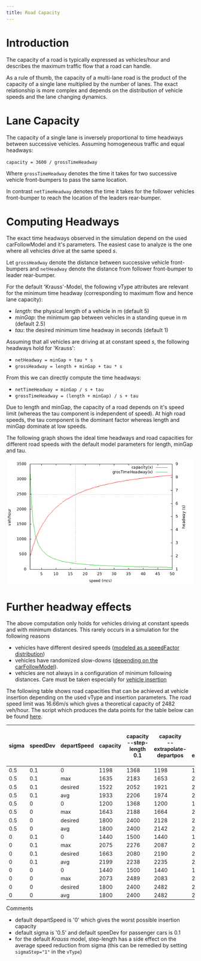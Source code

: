 ```yaml
---
title: Road Capacity
---
```


# Introduction

The capacity of a road is typically expressed as vehicles/hour and describes the
maximum traffic flow that a road can handle.

As a rule of thumb, the capacity of a multi-lane road is the product of the
capacity of a single lane multiplied by the number of lanes. The exact relationship
is more complex and depends on the distribution of vehicle speeds and the
lane changing dynamics.

# Lane Capacity

The capacity of a single lane is inversely proportional to time headways
between successive vehicles. Assuming homogeneous traffic and equal headways:

`capacity = 3600 / grossTimeHeadway`

Where `grossTimeHeadway` denotes the time it takes for two successive vehicle
front-bumpers to pass the same location.

In contrast `netTimeHeadway` denotes the time it takes for the follower vehicles
front-bumper to reach the location of the leaders rear-bumper.

# Computing Headways

The exact time headways observed in the simulation depend on the used
carFollowModel and it's parameters. The easiest case to analyze is the one where all
vehicles drive at the same speed *s*.

Let `grossHeadway` denote the distance between successive vehicle front-bumpers
and `netHeadway` denote the distance from follower front-bumper to leader
rear-bumper.

For the default 'Krauss'-Model, the following vType attributes are relevant for
the minimum time headway (corresponding to maximum flow and hence lane
capacity):

- *length*: the physical length of a vehicle in m (default 5)
- *minGap*: the minimum gap between vehicles in a standing queue in m (default 2.5)
- *tau*: the desired minimum time headway in seconds (default 1)

Assuming that all vehicles are driving at at constant speed *s*, the following
headways hold for 'Krauss':

- `netHeadway = minGap + tau * s`
- `grossHeadway = length + minGap + tau * s`

From this we can directly compute the time headways:

- `netTimeHeadway = minGap / s + tau`
- `grossTimeHeadway = (length + minGap) / s + tau`

Due to length and minGap, the capacity of a road depends on it's speed limit (whereas
the tau component is independent of speed).
At high road speeds, the tau component is the dominant factor whereas length and minGap dominate at low speeds.

The following graph shows the ideal time headways and road capacities for different
road speeds with the default model parameters for length, minGap and tau.

![capacity.png](../images/capacity.png "road capacity and time headways")

# Further headway effects

The above computation only holds for vehicles driving at constant speeds and
with minimum distances. This rarely occurs in a simulation for the following
reasons

- vehicles have different desired speeds ([modeled as a speedFactor distribution](../Definition_of_Vehicles%2C_Vehicle_Types%2C_and_Routes.md#speed_distributions))
- vehicles have randomized slow-downs ([depending on the carFollowModel](../Definition_of_Vehicles%2C_Vehicle_Types%2C_and_Routes.md#car-following_models)).
- vehicles are not always in a configuration of minimum following distances. Care must be taken especially for [vehicle insertion](VehicleInsertion.md#effect_of_simulation_step-length)

The following table shows road capacities that can be achieved at vehicle
insertion depending on the used vType and insertion parameters. The road speed limit was 16.66m/s which gives a theoretical capacity of 2482 veh/hour.
The script which produces the data points for the table below can be found [here](https://github.com/eclipse/sumo/tree/main/tests/complex/sumo/insertionCapacity).

| sigma | speedDev | departSpeed | capacity | capacity <br/> --step-length 0.1 | capacity <br/> --extrapolate-departpos | capacity <br/> --step-length 0.1 <br/> --extrapolate-departpos |
| ----- | -------- | ----------- | -------- | ---------- | -------- | -------- |
| 0.5 | 0.1 | 0 | 1198 | 1368 | 1198 | 1368 |
| 0.5 | 0.1 | max | 1635 | 2183 | 1653 | 2186 |
| 0.5 | 0.1 | desired | 1522 | 2052 | 1921 | 2090 |
| 0.5 | 0.1 | avg | 1933 | 2206 | 1974 | 2211 |
| 0.5 | 0 | 0 | 1200 | 1368 | 1200 | 1368 |
| 0.5 | 0 | max | 1643 | 2188 | 1664 | 2188 |
| 0.5 | 0 | desired | 1800 | 2400 | 2128 | 2441 |
| 0.5 | 0 | avg | 1800 | 2400 | 2142 | 2446 |
| 0 | 0.1 | 0 | 1440 | 1500 | 1440 | 1500 |
| 0 | 0.1 | max | 2075 | 2276 | 2087 | 2276 |
| 0 | 0.1 | desired | 1663 | 2080 | 2190 | 2183 |
| 0 | 0.1 | avg | 2199 | 2238 | 2235 | 2243 |
| 0 | 0 | 0 | 1440 | 1500 | 1440 | 1500 |
| 0 | 0 | max | 2073 | 2489 | 2083 | 2489 |
| 0 | 0 | desired | 1800 | 2400 | 2482 | 2483 |
| 0 | 0 | avg | 1800 | 2400 | 2482 | 2483 |


Comments

- default departSpeed is '0' which gives the worst possible insertion capacity
- default sigma is '0.5' and default speeDev for passenger cars is 0.1
- for the default *Krauss* model, step-length has a side effect on the average speed reduction from sigma (this can be remedied by setting `sigmaStep="1"` in the `vType`)
